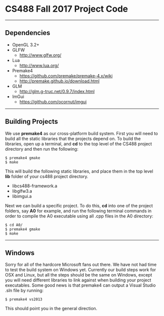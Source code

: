 # CS488 Fall 2017 Project Code

---

## Dependencies
* OpenGL 3.2+
* GLFW
    * http://www.glfw.org/
* Lua
    * http://www.lua.org/
* Premake4
    * https://github.com/premake/premake-4.x/wiki
    * http://premake.github.io/download.html
* GLM
    * http://glm.g-truc.net/0.9.7/index.html
* ImGui
    * https://github.com/ocornut/imgui


---

## Building Projects
We use **premake4** as our cross-platform build system. First you will need to build all
the static libraries that the projects depend on. To build the libraries, open up a
terminal, and **cd** to the top level of the CS488 project directory and then run the
following:

    $ premake4 gmake
    $ make

This will build the following static libraries, and place them in the top level **lib**
folder of your cs488 project directory.
* libcs488-framework.a
* libglfw3.a
* libimgui.a

Next we can build a specific project.  To do this, **cd** into one of the project folders,
say **A0** for example, and run the following terminal commands in order to compile the A0 executable using all .cpp files in the A0 directory:

    $ cd A0/
    $ premake4 gmake
    $ make


----

## Windows
Sorry for all of the hardcore Microsoft fans out there.  We have not had time to test the build system on Windows yet. Currently our build steps work for OSX and Linux, but all the steps should be the same on Windows, except you will need different libraries to link against when building your project executables.  Some good news is that premake4 can output a Visual Studio .sln file by running:

    $ premake4 vs2013

 This should point you in the general direction.
